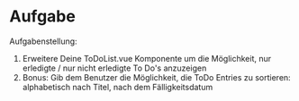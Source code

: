 # Aufgabe

Aufgabenstellung:
1. Erweitere Deine ToDoList.vue Komponente um die Möglichkeit, nur erledigte / nur nicht erledigte To Do's anzuzeigen
2. Bonus: Gib dem Benutzer die Möglichkeit, die ToDo Entries zu sortieren: alphabetisch nach Titel, nach dem Fälligkeitsdatum
   
   
   
   